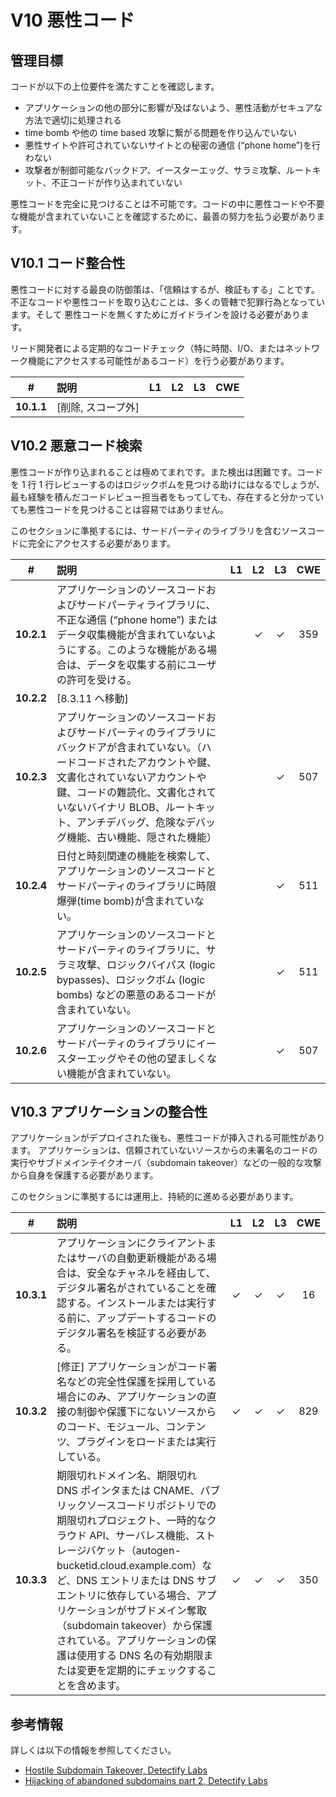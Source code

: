 # V10 悪性コード

## 管理目標

コードが以下の上位要件を満たすことを確認します。

* アプリケーションの他の部分に影響が及ばないよう、悪性活動がセキュアな方法で適切に処理される
* time bomb や他の time based 攻撃に繋がる問題を作り込んでいない
* 悪性サイトや許可されていないサイトとの秘密の通信 (“phone home”)を行わない
* 攻撃者が制御可能なバックドア、イースターエッグ、サラミ攻撃、ルートキット、不正コードが作り込まれていない

悪性コードを完全に見つけることは不可能です。コードの中に悪性コードや不要な機能が含まれていないことを確認するために、最善の努力を払う必要があります。

## V10.1 コード整合性

悪性コードに対する最良の防御策は、「信頼はするが、検証もする」ことです。 不正なコードや悪性コードを取り込むことは、多くの管轄で犯罪行為となっています。そして 悪性コードを無くすためにガイドラインを設ける必要があります。

リード開発者による定期的なコードチェック（特に時間、I/O、またはネットワーク機能にアクセスする可能性があるコード）を行う必要があります。

| # | 説明 | L1 | L2 | L3 | CWE |
| :---: | :--- | :---: | :---: | :---: | :---: |
| **10.1.1** | [削除, スコープ外] | | | | |

## V10.2 悪意コード検索

悪性コードが作り込まれることは極めてまれです。また検出は困難です。コードを 1 行 1 行レビューするのはロジックボムを見つける助けにはなるでしょうが、最も経験を積んだコードレビュー担当者をもってしても、存在すると分かっていても悪性コードを見つけることは容易ではありません。

このセクションに準拠するには、サードパーティのライブラリを含むソースコードに完全にアクセスする必要があります。

| # | 説明 | L1 | L2 | L3 | CWE |
| :---: | :--- | :---: | :---: | :---: | :---: |
| **10.2.1** | アプリケーションのソースコードおよびサードパーティライブラリに、不正な通信 (“phone home”) またはデータ収集機能が含まれていないようにする。このような機能がある場合は、データを収集する前にユーザの許可を受ける。 | | ✓ | ✓ | 359 |
| **10.2.2** | [8.3.11 へ移動] | | | | |
| **10.2.3** | アプリケーションのソースコードおよびサードパーティのライブラリにバックドアが含まれていない。（ハードコードされたアカウントや鍵、文書化されていないアカウントや鍵、コードの難読化、文書化されていないバイナリ BLOB、ルートキット、アンチデバッグ、危険なデバッグ機能、古い機能、隠された機能） | | | ✓ | 507 |
| **10.2.4** | 日付と時刻関連の機能を検索して、アプリケーションのソースコードとサードパーティのライブラリに時限爆弾(time bomb)が含まれていない。 | | | ✓ | 511 |
| **10.2.5** | アプリケーションのソースコードとサードパーティのライブラリに、サラミ攻撃、ロジックバイパス (logic bypasses)、ロジックボム (logic bombs) などの悪意のあるコードが含まれていない。 | | | ✓ | 511 |
| **10.2.6** | アプリケーションのソースコードとサードパーティのライブラリにイースターエッグやその他の望ましくない機能が含まれていない。 | | | ✓ | 507 |

## V10.3 アプリケーションの整合性

アプリケーションがデプロイされた後も、悪性コードが挿入される可能性があります。 アプリケーションは、信頼されていないソースからの未署名のコードの実行やサブドメインテイクオーバ（subdomain takeover）などの一般的な攻撃から自身を保護する必要があります。

このセクションに準拠するには運用上、持続的に進める必要があります。

| # | 説明 | L1 | L2 | L3 | CWE |
| :---: | :--- | :---: | :---: | :---: | :---: |
| **10.3.1** | アプリケーションにクライアントまたはサーバの自動更新機能がある場合は、安全なチャネルを経由して、デジタル署名がされていることを確認する。インストールまたは実行する前に、アップデートするコードのデジタル署名を検証する必要がある。 | ✓ | ✓ | ✓ | 16 |
| **10.3.2** | [修正] アプリケーションがコード署名などの完全性保護を採用している場合にのみ、アプリケーションの直接の制御や保護下にないソースからのコード、モジュール、コンテンツ、プラグインをロードまたは実行している。 | ✓ | ✓ | ✓ | 829 |
| **10.3.3** | 期限切れドメイン名、期限切れ DNS ポインタまたは CNAME、パブリックソースコードリポジトリでの期限切れプロジェクト、一時的なクラウド API、サーバレス機能、ストレージバケット（autogen-bucketid.cloud.example.com）など、DNS エントリまたは DNS サブエントリに依存している場合、アプリケーションがサブドメイン奪取（subdomain takeover）から保護されている。アプリケーションの保護は使用する DNS 名の有効期限または変更を定期的にチェックすることを含めます。 | ✓ | ✓ | ✓ | 350 |

## 参考情報

詳しくは以下の情報を参照してください。

* [Hostile Subdomain Takeover, Detectify Labs](https://labs.detectify.com/2014/10/21/hostile-subdomain-takeover-using-herokugithubdesk-more/)
* [Hijacking of abandoned subdomains part 2, Detectify Labs](https://labs.detectify.com/2014/12/08/hijacking-of-abandoned-subdomains-part-2/)
